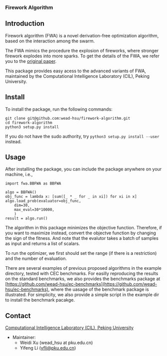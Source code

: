 ### Firework Algorithm

Introduction
---
Firework algorithm (FWA) is a novel derivation-free optimization algorithm, based on the interaction among the swarm.

The FWA mimics the procedure the explosion of fireworks, where stronger firework explodes into more sparks.
To get the details of the FWA, we refer you to the [original paper](http://www.cil.pku.edu.cn/publications/papers/ICSI2010zhuyuanchun.pdf).

This package provides easy acess to the advanced variants of FWA, maintained by the Computational Intelligence Laboratory (CIL), Peking University.

Install
---

To install the package, run the following commands:

```
git clone git@github.com:wead-hsu/firework-algorithm.git
cd firework-algorithm
python3 setup.py install
```
If you do not have the sudo authority, try `python3 setup.py install --user` instead.

Usage
---
After installing the package, you can include the package anywhere on your machine, i.e.,

```
import fwa.BBFWA as BBFWA

algo = BBFWA()
obj_func = lambda x: [sum([_ * _ for _ in xi]) for xi in x]
algo.load_prob(evaluator=obj_func,
	dim=30,
	max_eval=30*10000,
	)
result = algo.run()
```

The algorithm in this package minimizes the objective function. Therefore, if you want to maximize instead, convert the objectve function by changing the sign of the fitness.
And note that the evalutor takes a batch of samples as input and returns a list of scalars.

To run the optimizer, we first should set the range (if there is a restriction) and the number of evaluation.

There are several examples of previous proposed algorithms in the example directory, tested with CEC benchmarks.
For easilly reproducing the results on the standard benchmarks, we also provides the benchmarks package at [https://github.com/wead-hsu/ec-benchmarks](https://github.com/wead-hsu/ec-benchmarks), where the uasage of the benchmark package is illustrated.
For simplicity, we also provide a simple script in the example dir to install the benchmark pacakge.

Contact
----
[Computational Intelligence Laboratory (CIL), Peking University](www.cil.pku.edu.cn)

- Maintainer: 
	- Weidi Xu (wead_hsu at pku.edu.cn)
	- Yifeng Li (yfli@pku.edu.cn)


